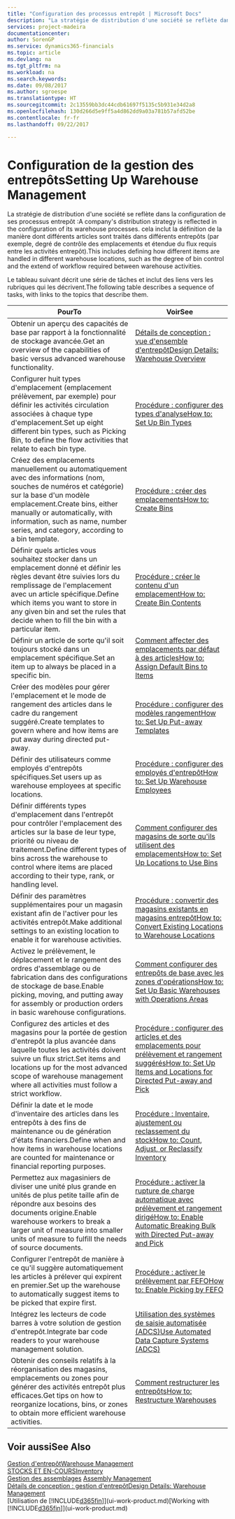 ```yaml
---
title: "Configuration des processus entrepôt | Microsoft Docs"
description: "La stratégie de distribution d'une société se reflète dans la configuration de ses processus entrepôt : cela inclut la définition de la manière dont différents articles sont traités dans différents entrepôts (par exemple, degré de contrôle des emplacements et étendue du flux requis entre les activités entrepôt)."
services: project-madeira
documentationcenter: 
author: SorenGP
ms.service: dynamics365-financials
ms.topic: article
ms.devlang: na
ms.tgt_pltfrm: na
ms.workload: na
ms.search.keywords: 
ms.date: 09/08/2017
ms.author: sgroespe
ms.translationtype: HT
ms.sourcegitcommit: 2c13559bb3dc44cdb61697f5135c5b931e34d2a8
ms.openlocfilehash: 130d266d5e9ff5a4d862dd9a03a781b57afd52be
ms.contentlocale: fr-fr
ms.lasthandoff: 09/22/2017

---
```

# <a name="setting-up-warehouse-management"></a><span data-ttu-id="4f034-104">Configuration de la gestion des entrepôts</span><span class="sxs-lookup"><span data-stu-id="4f034-104">Setting Up Warehouse Management</span></span>
<span data-ttu-id="4f034-105">La stratégie de distribution d'une société se reflète dans la configuration de ses processus entrepôt :</span><span class="sxs-lookup"><span data-stu-id="4f034-105">A company's distribution strategy is reflected in the configuration of its warehouse processes.</span></span> <span data-ttu-id="4f034-106">cela inclut la définition de la manière dont différents articles sont traités dans différents entrepôts (par exemple, degré de contrôle des emplacements et étendue du flux requis entre les activités entrepôt).</span><span class="sxs-lookup"><span data-stu-id="4f034-106">This includes defining how different items are handled in different warehouse locations, such as the degree of bin control and the extend of workflow required between warehouse activities.</span></span>  

 <span data-ttu-id="4f034-107">Le tableau suivant décrit une série de tâches et inclut des liens vers les rubriques qui les décrivent.</span><span class="sxs-lookup"><span data-stu-id="4f034-107">The following table describes a sequence of tasks, with links to the topics that describe them.</span></span>   

|<span data-ttu-id="4f034-108">**Pour**</span><span class="sxs-lookup"><span data-stu-id="4f034-108">**To**</span></span>|<span data-ttu-id="4f034-109">**Voir**</span><span class="sxs-lookup"><span data-stu-id="4f034-109">**See**</span></span>|  
|------------|-------------|  
|<span data-ttu-id="4f034-110">Obtenir un aperçu des capacités de base par rapport à la fonctionnalité de stockage avancée.</span><span class="sxs-lookup"><span data-stu-id="4f034-110">Get an overview of the capabilities of basic versus advanced warehouse functionality.</span></span>|[<span data-ttu-id="4f034-111">Détails de conception : vue d'ensemble d'entrepôt</span><span class="sxs-lookup"><span data-stu-id="4f034-111">Design Details: Warehouse Overview</span></span>](design-details-warehouse-overview.md)|  
|<span data-ttu-id="4f034-112">Configurer huit types d'emplacement (emplacement prélèvement, par exemple) pour définir les activités circulation associées à chaque type d'emplacement.</span><span class="sxs-lookup"><span data-stu-id="4f034-112">Set up eight different bin types, such as Picking Bin, to define the flow activities that relate to each bin type.</span></span>|[<span data-ttu-id="4f034-113">Procédure : configurer des types d'analyse</span><span class="sxs-lookup"><span data-stu-id="4f034-113">How to: Set Up Bin Types</span></span>](warehouse-how-to-set-up-bin-types.md)|  
|<span data-ttu-id="4f034-114">Créez des emplacements manuellement ou automatiquement avec des informations (nom, souches de numéros et catégorie) sur la base d'un modèle emplacement.</span><span class="sxs-lookup"><span data-stu-id="4f034-114">Create bins, either manually or automatically, with information, such as name, number series, and category, according to a bin template.</span></span>|[<span data-ttu-id="4f034-115">Procédure : créer des emplacements</span><span class="sxs-lookup"><span data-stu-id="4f034-115">How to: Create Bins</span></span>](warehouse-how-to-create-individual-bins.md)|  
|<span data-ttu-id="4f034-116">Définir quels articles vous souhaitez stocker dans un emplacement donné et définir les règles devant être suivies lors du remplissage de l'emplacement avec un article spécifique.</span><span class="sxs-lookup"><span data-stu-id="4f034-116">Define which items you want to store in any given bin and set the rules that decide when to fill the bin with a particular item.</span></span>|[<span data-ttu-id="4f034-117">Procédure : créer le contenu d'un emplacement</span><span class="sxs-lookup"><span data-stu-id="4f034-117">How to: Create Bin Contents</span></span>](warehouse-how-to-set-up-bin-contents.md)|  
|<span data-ttu-id="4f034-118">Définir un article de sorte qu'il soit toujours stocké dans un emplacement spécifique.</span><span class="sxs-lookup"><span data-stu-id="4f034-118">Set an item up to always be placed in a specific bin.</span></span>|[<span data-ttu-id="4f034-119">Comment affecter des emplacements par défaut à des articles</span><span class="sxs-lookup"><span data-stu-id="4f034-119">How to: Assign Default Bins to Items</span></span>](warehouse-how-to-assign-default-bins-to-items.md)|
|<span data-ttu-id="4f034-120">Créer des modèles pour gérer l'emplacement et le mode de rangement des articles dans le cadre du rangement suggéré.</span><span class="sxs-lookup"><span data-stu-id="4f034-120">Create templates to govern where and how items are put away during directed put-away.</span></span>|[<span data-ttu-id="4f034-121">Procédure : configurer des modèles rangement</span><span class="sxs-lookup"><span data-stu-id="4f034-121">How to: Set Up Put-away Templates</span></span>](warehouse-how-to-set-up-put-away-templates.md)|
|<span data-ttu-id="4f034-122">Définir des utilisateurs comme employés d'entrepôts spécifiques.</span><span class="sxs-lookup"><span data-stu-id="4f034-122">Set users up as warehouse employees at specific locations.</span></span>|[<span data-ttu-id="4f034-123">Procédure : configurer des employés d'entrepôt</span><span class="sxs-lookup"><span data-stu-id="4f034-123">How to: Set Up Warehouse Employees</span></span>](warehouse-how-to-set-up-warehouse-employees.md)|
|<span data-ttu-id="4f034-124">Définir différents types d'emplacement dans l'entrepôt pour contrôler l'emplacement des articles sur la base de leur type, priorité ou niveau de traitement.</span><span class="sxs-lookup"><span data-stu-id="4f034-124">Define different types of bins across the warehouse to control where items are placed according to their type, rank, or handling level.</span></span>|[<span data-ttu-id="4f034-125">Comment configurer des magasins de sorte qu'ils utilisent des emplacements</span><span class="sxs-lookup"><span data-stu-id="4f034-125">How to: Set Up Locations to Use Bins</span></span>](warehouse-how-to-set-up-locations-to-use-bins.md)|
|<span data-ttu-id="4f034-126">Définir des paramètres supplémentaires pour un magasin existant afin de l'activer pour les activités entrepôt.</span><span class="sxs-lookup"><span data-stu-id="4f034-126">Make additional settings to an existing location to enable it for warehouse activities.</span></span>|[<span data-ttu-id="4f034-127">Procédure : convertir des magasins existants en magasins entrepôt</span><span class="sxs-lookup"><span data-stu-id="4f034-127">How to: Convert Existing Locations to Warehouse Locations</span></span>](warehouse-how-to-convert-existing-locations-to-warehouse-locations.md)|
|<span data-ttu-id="4f034-128">Activez le prélèvement, le déplacement et le rangement des ordres d'assemblage ou de fabrication dans des configurations de stockage de base.</span><span class="sxs-lookup"><span data-stu-id="4f034-128">Enable picking, moving, and putting away for assembly or production orders in basic warehouse configurations.</span></span>|[<span data-ttu-id="4f034-129">Comment configurer des entrepôts de base avec les zones d'opérations</span><span class="sxs-lookup"><span data-stu-id="4f034-129">How to: Set Up Basic Warehouses with Operations Areas</span></span>](warehouse-how-to-set-up-basic-warehouses-with-operations-areas.md)|  
|<span data-ttu-id="4f034-130">Configurez des articles et des magasins pour la portée de gestion d'entrepôt la plus avancée dans laquelle toutes les activités doivent suivre un flux strict.</span><span class="sxs-lookup"><span data-stu-id="4f034-130">Set items and locations up for the most advanced scope of warehouse management where all activities must follow a strict workflow.</span></span>|[<span data-ttu-id="4f034-131">Procédure : configurer des articles et des emplacements pour prélèvement et rangement suggérés</span><span class="sxs-lookup"><span data-stu-id="4f034-131">How to: Set Up Items and Locations for Directed Put-away and Pick</span></span>](warehouse-how-to-set-up-items-for-directed-put-away-and-pick.md)|  
|<span data-ttu-id="4f034-132">Définir la date et le mode d'inventaire des articles dans les entrepôts à des fins de maintenance ou de génération d'états financiers.</span><span class="sxs-lookup"><span data-stu-id="4f034-132">Define when and how items in warehouse locations are counted for maintenance or financial reporting purposes.</span></span>|[<span data-ttu-id="4f034-133">Procédure : Inventaire, ajustement ou reclassement du stock</span><span class="sxs-lookup"><span data-stu-id="4f034-133">How to: Count, Adjust, or Reclassify Inventory</span></span>](inventory-how-count-adjust-reclassify.md)|
|<span data-ttu-id="4f034-134">Permettez aux magasiniers de diviser une unité plus grande en unités de plus petite taille afin de répondre aux besoins des documents origine.</span><span class="sxs-lookup"><span data-stu-id="4f034-134">Enable warehouse workers to break a larger unit of measure into smaller units of measure to fulfill the needs of source documents.</span></span>|[<span data-ttu-id="4f034-135">Procédure : activer la rupture de charge automatique avec prélèvement et rangement dirigé</span><span class="sxs-lookup"><span data-stu-id="4f034-135">How to: Enable Automatic Breaking Bulk with Directed Put-away and Pick</span></span>](warehouse-enable-automatic-breaking-bulk-with-directed-put-away-and-pick.md)|  
|<span data-ttu-id="4f034-136">Configurer l'entrepôt de manière à ce qu'il suggère automatiquement les articles à prélever qui expirent en premier.</span><span class="sxs-lookup"><span data-stu-id="4f034-136">Set up the warehouse to automatically suggest items to be picked that expire first.</span></span>|[<span data-ttu-id="4f034-137">Procédure : activer le prélèvement par FEFO</span><span class="sxs-lookup"><span data-stu-id="4f034-137">How to: Enable Picking by FEFO</span></span>](warehouse-picking-by-fefo.md)|
|<span data-ttu-id="4f034-138">Intégrez les lecteurs de code barres à votre solution de gestion d'entrepôt.</span><span class="sxs-lookup"><span data-stu-id="4f034-138">Integrate bar code readers to your warehouse management solution.</span></span>|[<span data-ttu-id="4f034-139">Utilisation des systèmes de saisie automatisée (ADCS)</span><span class="sxs-lookup"><span data-stu-id="4f034-139">Use Automated Data Capture Systems (ADCS)</span></span>](warehouse-use-automated-data-capture-systems-adcs.md)|  
|<span data-ttu-id="4f034-140">Obtenir des conseils relatifs à la réorganisation des magasins, emplacements ou zones pour générer des activités entrepôt plus efficaces.</span><span class="sxs-lookup"><span data-stu-id="4f034-140">Get tips on how to reorganize locations, bins, or zones to obtain more efficient warehouse activities.</span></span>|[<span data-ttu-id="4f034-141">Comment restructurer les entrepôts</span><span class="sxs-lookup"><span data-stu-id="4f034-141">How to: Restructure Warehouses</span></span>](warehouse-how-to-restructure-warehouses.md)|  

## <a name="see-also"></a><span data-ttu-id="4f034-142">Voir aussi</span><span class="sxs-lookup"><span data-stu-id="4f034-142">See Also</span></span>  
[<span data-ttu-id="4f034-143">Gestion d'entrepôt</span><span class="sxs-lookup"><span data-stu-id="4f034-143">Warehouse Management</span></span>](warehouse-manage-warehouse.md)  
[<span data-ttu-id="4f034-144">STOCKS ET EN-COURS</span><span class="sxs-lookup"><span data-stu-id="4f034-144">Inventory</span></span>](inventory-manage-inventory.md)  
<span data-ttu-id="4f034-145">[Gestion des assemblages](assembly-assemble-items.md)  </span><span class="sxs-lookup"><span data-stu-id="4f034-145">[Assembly Management](assembly-assemble-items.md)  </span></span>  
[<span data-ttu-id="4f034-146">Détails de conception : gestion d'entrepôt</span><span class="sxs-lookup"><span data-stu-id="4f034-146">Design Details: Warehouse Management</span></span>](design-details-warehouse-management.md)  
<span data-ttu-id="4f034-147">[Utilisation de [!INCLUDE[d365fin](includes/d365fin_md.md)]](ui-work-product.md)</span><span class="sxs-lookup"><span data-stu-id="4f034-147">[Working with [!INCLUDE[d365fin](includes/d365fin_md.md)]](ui-work-product.md)</span></span>

